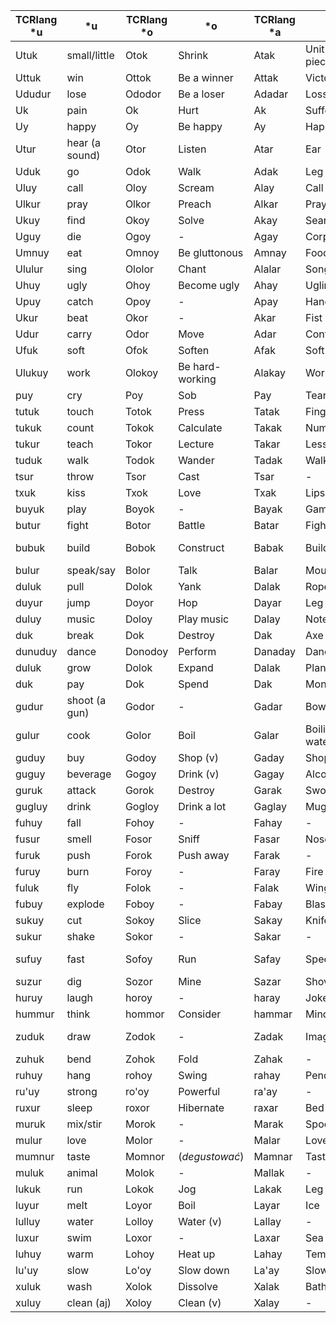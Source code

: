 
| TCRlang *u | *u             | TCRlang *o | *o              | TCRlang *a | *a                  | TCRlang *i | *i               | TCRlang *e | *e                 |
| ---------- | -------------- | ---------- | --------------- | ---------- | ------------------- | ---------- | ---------------- | ---------- | ------------------ |
| Utuk       | small/little   | Otok       | Shrink          | Atak       | Unit (grain, piece) | Itik       | Tiny             | Etek       | Dwarf              |
| Uttuk      | win            | Ottok      | Be a winner     | Attak      | Victory             | Ittik      | Winning          | Ettek      | Winner             |
| Ududur     | lose           | Ododor     | Be a loser      | Adadar     | Loss                | Ididir     | Losing           | Ededer     | Loser              |
| Uk         | pain           | Ok         | Hurt            | Ak         | Suffering           | Ik         | Hurtful          | Ek         | -                  |
| Uy         | happy          | Oy         | Be happy        | Ay         | Happiness           | Iy         | Joyful           | Ey         | Happy one          |
| Utur       | hear (a sound) | Otor       | Listen          | Atar       | Ear                 | Itir       | Hearing          | Eter       | Listener           |
| Uduk       | go             | Odok       | Walk            | Adak       | Leg                 | Idik       | Walking          | Edek       | Walker             |
| Uluy       | call           | Oloy       | Scream          | Alay       | Call (N.)           | Iliy       | Calling          | Edey       | Caller             |
| Ulkur      | pray           | Olkor      | Preach          | Alkar      | Prayer              | Ilkir      | Praying          | Elker      | Priest             |
| Ukuy       | find           | Okoy       | Solve           | Akay       | Search (N.)         | Ikiy       | Finding          | Ekey       | Finder             |
| Uguy       | die            | Ogoy       | -               | Agay       | Corpse              | Igiy       | Dying            | Egey       | Deadman            |
| Umnuy      | eat            | Omnoy      | Be gluttonous   | Amnay      | Food                | Imniy      | Gluttonous       | Emney      | Glutton            |
| Ululur     | sing           | Ololor     | Chant           | Alalar     | Song                | Ililir     | Singing          | Eleler     | Singer             |
| Uhuy       | ugly           | Ohoy       | Become ugly     | Ahay       | Ugliness            | Ihiy       | Horrendous       | Ehey       | Ugly one           |
| Upuy       | catch          | Opoy       | -               | Apay       | Hand                | Ipiy       | Catching         | Epey       | Catcher            |
| Ukur       | beat           | Okor       | -               | Akar       | Fist                | Ikir       | Beating          | Eker       | Beater             |
| Udur       | carry          | Odor       | Move            | Adar       | Container           | Idir       | Carrying         | Eder       | Carrier            |
| Ufuk       | soft           | Ofok       | Soften          | Afak       | Soft one            | Ifik       | Fluffy           | Efek       | Furry              |
| Ulukuy     | work           | Olokoy     | Be hard-working | Alakay     | Work (N.)           | Ilikiy     | Hard-working     | Elekey     | Worker             |
| puy        | cry            | Poy        | Sob             | Pay        | Tear                | Piy        | Crying           | Pey        | Crier              |
| tutuk      | touch          | Totok      | Press           | Tatak      | Finger              | Titik      | -                | Tetek      | -                  |
| tukuk      | count          | Tokok      | Calculate       | Takak      | Number              | Tikik      | Numeric          | Tekek      | Mathematician      |
| tukur      | teach          | Tokor      | Lecture         | Takar      | Lesson              | Tikir      | Teacherly        | Teker      | Teacher            |
| tuduk      | walk           | Todok      | Wander          | Tadak      | Walk (N.)           | Tidik      | Walking          | Tedek      | Wanderer           |
| tsur       | throw          | Tsor       | Cast            | Tsar       | -                   | Tsir       | Throwing         | Tser       | Thrower            |
| txuk       | kiss           | Txok       | Love            | Txak       | Lips                | Txik       | Kissing          | Txek       | Lover              |
| buyuk      | play           | Boyok      | -               | Bayak      | Game                | Biyik      | Playing          | Beyek      | Player             |
| butur      | fight          | Botor      | Battle          | Batar      | Fight (N.)          | Bitir      | Fighting         | Beter      | Fighter            |
| bubuk      | build          | Bobok      | Construct       | Babak      | Building            | Bibik      | Building (adj)   | Bebek      | Builder            |
| bulur      | speak/say      | Bolor      | Talk            | Balar      | Mouth               | Bilir      | Speaking         | Beler      | Speaker            |
| duluk      | pull           | Dolok      | Yank            | Dalak      | Rope                | Dilik      | Pulling          | Delek      | -                  |
| duyur      | jump           | Doyor      | Hop             | Dayar      | Leg                 | Diyir      | Jumping          | Deyer      | -                  |
| duluy      | music          | Doloy      | Play music      | Dalay      | Note (mus.)         | Diliy      | Musical          | Deley      | Musician           |
| duk        | break          | Dok        | Destroy         | Dak        | Axe                 | Dik        | Breaking         | Dek        | Destroyer          |
| dunuduy    | dance          | Donodoy    | Perform         | Danaday    | Dance (N.)          | Dinidiy    | Dancing          | Denedey    | Dancer             |
| duluk      | grow           | Dolok      | Expand          | Dalak      | Plant               | Dilik      | Large            | Delek      | -                  |
| duk        | pay            | Dok        | Spend           | Dak        | Money               | Dik        | Expensive        | Dek        | Customer           |
| gudur      | shoot (a gun)  | Godor      | -               | Gadar      | Bow                 | Gidir      | Shot             | Geder      | Archer             |
| gulur      | cook           | Golor      | Boil            | Galar      | Boiling water       | Gilir      | Boiling          | Geler      | Cook               |
| guduy      | buy            | Godoy      | Shop (v)        | Gaday      | Shop                | Gidiy      | Cheap            | Gedey      | Customer           |
| guguy      | beverage       | Gogoy      | Drink (v)       | Gagay      | Alcohol             | Gigiy      | Drunk            | Gegey      | Drunkard           |
| guruk      | attack         | Gorok      | Destroy         | Garak      | Sword               | Girik      | Attacked         | Gerek      | Attacker           |
| gugluy     | drink          | Gogloy     | Drink a lot     | Gaglay     | Mug                 | Gigliy     | Liquid           | Gegley     | -                  |
| fuhuy      | fall           | Fohoy      | -               | Fahay      | -                   | Fihiy      | Heavy            | Fehey      | -                  |
| fusur      | smell          | Fosor      | Sniff           | Fasar      | Nose                | Fisir      | Fragrant         | Feser      | -                  |
| furuk      | push           | Forok      | Push away       | Farak      | -                   | Firik      | Pushing          | Ferek      | -                  |
| furuy      | burn           | Foroy      | -               | Faray      | Fire                | Firiy      | Flammable        | Ferey      | Smith              |
| fuluk      | fly            | Folok      | -               | Falak      | Wing                | Filik      | Flying           | Felek      | -                  |
| fubuy      | explode        | Foboy      | -               | Fabay      | Blast               | Fibiy      | Explosive        | Febey      | -                  |
| sukuy      | cut            | Sokoy      | Slice           | Sakay      | Knife               | Sikiy      | Sharp            | Sekey      | -                  |
| sukur      | shake          | Sokor      | -               | Sakar      | -                   | Sikir      | Shaken           | Seker      | -                  |
| sufuy      | fast           | Sofoy      | Run             | Safay      | Speed               | Sifiy      | Speedy           | Sefey      | Runner / messenger |
| suzur      | dig            | Sozor      | Mine            | Sazar      | Shovel              | Sizir      | -                | Sezer      | Miner              |
| huruy      | laugh          | horoy      | -               | haray      | Joke                | hiriy      | Funny            | herey      | Joker              |
| hummur     | think          | hommor     | Consider        | hammar     | Mind / head         | himmir     | Thinking         | hemmer     | Philosopher        |
| zuduk      | draw           | Zodok      | -               | Zadak      | Image               | Zidik      | Drawn / image of | Zedek      | Artist             |
| zuhuk      | bend           | Zohok      | Fold            | Zahak      | -                   | Zihik      | Bent             | Zehek      | -                  |
| ruhuy      | hang           | rohoy      | Swing           | rahay      | Pendulum            | rihiy      | Hanging          | rehey      | -                  |
| ru'uy      | strong         | ro'oy      | Powerful        | ra'ay      | -                   | ri'iy      | Strength         | re'ey      | Strongman          |
| ruxur      | sleep          | roxor      | Hibernate       | raxar      | Bed                 | rixir      | Sleepy           | rexer      | -                  |
| muruk      | mix/stir       | Morok      | -               | Marak      | Spoon               | Mirik      | Mixed            | Merek      | Barman             |
| mulur      | love           | Molor      | -               | Malar      | Love (N.)           | Milir      | Loving           | Meler      | Spouse             |
| mumnur     | taste          | Momnor     | (*degustować*)  | Mamnar     | Taste (N.)          | Mimnir     | Tasty            | Memner     | -                  |
| muluk      | animal         | Molok      | -               | Mallak     | -                   | Millik     | -                | Melek      | Furry              |
| lukuk      | run            | Lokok      | Jog             | Lakak      | Leg                 | Likik      | Running          | Lekek      | Runner             |
| luyur      | melt           | Loyor      | Boil            | Layar      | Ice                 | Liyir      | Melting          | Leyer      | -                  |
| lulluy     | water          | Lolloy     | Water (v)       | Lallay     | -                   | Lilliy     | Wet              | Lelley     | -                  |
| luxur      | swim           | Loxor      | -               | Laxar      | Sea                 | Lixir      | -                | Lexer      | Swimmer            |
| luhuy      | warm           | Lohoy      | Heat up         | Lahay      | Temperature         | Lihiy      | Hot              | Lehey      | -                  |
| lu'uy      | slow           | Lo'oy      | Slow down       | La'ay      | Slowness            | Li'iy      | -                | Le'ey      | -                  |
| xuluk      | wash           | Xolok      | Dissolve        | Xalak      | Bath                | Xilik      | Washed           | Xelek      | -                  |
| xuluy      | clean (aj)     | Xoloy      | Clean (v)       | Xalay      | -                   | Xiliy      | Clear            | Xeley      | -                  |
